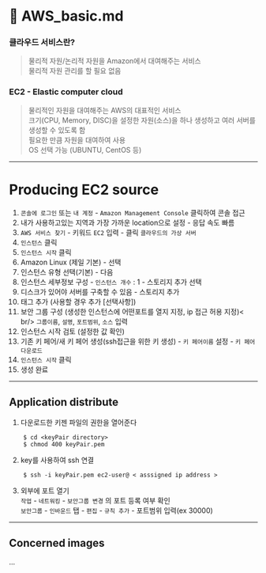 # 🍟 AWS_basic.md

### 클라우드 서비스란?
 > 물리적 자원/논리적 자원을 Amazon에서 대여해주는 서비스 <br />
 물리적 자원 관리를 할 필요 없음


### EC2 - Elastic computer cloud
> 물리적인 자원을 대여해주는 AWS의 대표적인 서비스<br />
크기(CPU, Memory, DISC)을 설정한 자원(소스)을 하나 생성하고 여러 서버를 생성할 수 있도록 함<br />
필요한 만큼 자원을 대여하여 사용 <br />
OS 선택 가능 (UBUNTU, CentOS 등)



---------------------
# Producing EC2 source

1. ```콘솔에 로그인``` 또는 ```내 계정``` - ```Amazon Management Console``` 클릭하여 콘솔 접근
2. 내가 사용하고있는 지역과 가장 가까운 location으로 설정 - 응답 속도 빠름
3. ```AWS 서비스 찾기``` - 키워드 ```EC2``` 입력 - 클릭 ```클라우드의 가상 서버```
4. ```인스턴스``` 클릭
5. ``` 인스턴스 시작 ``` 클릭
6. Amazon Linux (제일 기본) - 선택
7. 인스턴스 유형 선택(기본) - 다음
8. 인스턴스 세부정보 구성 - ```인스턴스 개수``` : 1 - 스토리지 추가 선택
9. 디스크가 있어야 서버를 구축할 수 있음  -  스토리지 추가
10. 태그 추가 (사용할 경우 추가 [선택사항])
11. 보안 그룹 구성 (생성한 인스턴스에 어떤포트를 열지 지정, ip 접근 허용 지정)< br/>
```그룹이름```, ```설명```, ```포트범위```, ```소스``` 입력
12. 인스턴스 시작 검토 (설정한 값 확인)
13. 기존 키 페어/새 키 페어 생성(ssh접근을 위한 키 생성) - ```키 페어이름``` 설정 - ```키 페어 다운로드```
14. ```인스턴스 시작``` 클릭
15. 생성 완료

--------------

## Application distribute

1. 다운로드한 키젠 파일의 권한을 열어준다

```
    $ cd <keyPair directory>
    $ chmod 400 keyPair.pem
```   

2. key를 사용하여 ssh 연결

```
    $ ssh -i keyPair.pem ec2-user@ < asssigned ip address >
```

3. 외부에 포트 열기 <br />
```작업``` - ```네트워킹``` - ```보안그룹 변경``` 의 포트 등록 여부 확인<br />
```보안그룹``` - ```인바운드``` 탭 - ```편집``` - ```규칙 추가``` - 포트범위 입력(ex 30000)


---------------

## Concerned images

...








